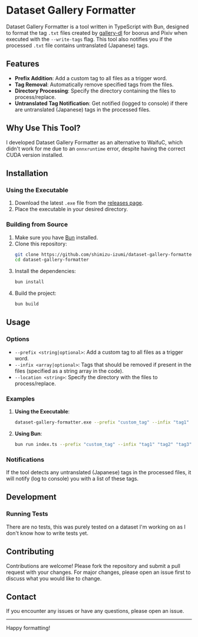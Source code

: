 # Dataset Gallery Formatter

Dataset Gallery Formatter is a tool written in TypeScript with Bun, designed to format the tag `.txt` files created by [gallery-dl](https://github.com/mikf/gallery-dl) for boorus and Pixiv when executed with the `--write-tags` flag. This tool also notifies you if the processed `.txt` file contains untranslated (Japanese) tags.

## Features

- **Prefix Addition**: Add a custom tag to all files as a trigger word.
- **Tag Removal**: Automatically remove specified tags from the files.
- **Directory Processing**: Specify the directory containing the files to process/replace.
- **Untranslated Tag Notification**: Get notified (logged to console) if there are untranslated (Japanese) tags in the processed files.

## Why Use This Tool?

I developed Dataset Gallery Formatter as an alternative to WaifuC, which didn't work for me due to an `onnxruntime` error, despite having the correct CUDA version installed.

## Installation

### Using the Executable

1. Download the latest `.exe` file from the [releases page](https://github.com/shimizu-izumi/dataset-gallery-formatter/releases).
2. Place the executable in your desired directory.

### Building from Source

1. Make sure you have [Bun](https://bun.sh/) installed.
2. Clone this repository:
    ```sh
    git clone https://github.com/shimizu-izumi/dataset-gallery-formatter.git
    cd dataset-gallery-formatter
    ```
3. Install the dependencies:
    ```sh
    bun install
    ```
4. Build the project:
    ```sh
    bun build
    ```

## Usage

### Options

- `--prefix <string|optional>`: Add a custom tag to all files as a trigger word.
- `--infix <array|optional>`: Tags that should be removed if present in the files (specified as a string array in the code).
- `--location <string>`: Specify the directory with the files to process/replace.

### Examples

1. **Using the Executable**:
    ```sh
    dataset-gallery-formatter.exe --prefix "custom_tag" --infix "tag1" "tag2" "tag3" --location "C:\path\to\directory"
    ```

2. **Using Bun**:
    ```sh
    bun run index.ts --prefix "custom_tag" --infix "tag1" "tag2" "tag3" --location "C:/path/to/directory"
    ```

### Notifications

If the tool detects any untranslated (Japanese) tags in the processed files, it will notify (log to console) you with a list of these tags.

## Development

### Running Tests

There are no tests, this was purely tested on a dataset I'm working on as I don't know how to write tests yet.

## Contributing

Contributions are welcome! Please fork the repository and submit a pull request with your changes. For major changes, please open an issue first to discuss what you would like to change.

## Contact

If you encounter any issues or have any questions, please open an issue.

---

Happy formatting!